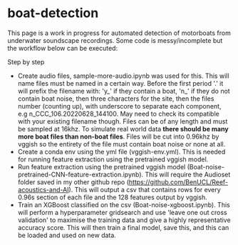 # boat-detection

This page is a work in progress for automated detection of motorboats from underwater soundscape recordings. Some code is messy/incomplete but the workflow below can be executed:

Step by step
- Create audio files, sample-more-audio.ipynb was used for this. This will name files must be named in a certain way. Before the first period '.' it will prefix the filename with: 'y_' if they contain a boat, 'n_' if they do not contain boat noise, then three characters for the site, then the files number (counting up), with underscore to separate each component, e.g n_CCC_106.20220628_144100. May need to check its compatible with your existing filename though. Files can be of any length and must be sampled at 16khz. To simulate real world data **there should be many more boat files than non-boat files**. Files will be cut into 0.96khz by vggish so the entirety of the file must contain boat noise or none at all.
- Create a conda env using the yml file (vggish-env.yml). This is needed for running feature extraction using the pretrained vggish model.
- Run feature extraction using the pretrained vggish model (Boat-noise-pretrained-CNN-feature-extraction.ipynb). This will require the Audioset folder saved in my other github repo (https://github.com/BenUCL/Reef-acoustics-and-AI). This will output a csv that contains rows for every 0.96s section of each file and the 128 features output by vggish.
- Train an XGBoost classified on the csv (Boat-noise-xgboost.ipynb). This will perform a hyperparameter gridsearch and use 'leave one out cross validation' to maximise the training data and give a highly representative accuracy score. This will then train a final model, save this, and this can be loaded and used on new data. 

